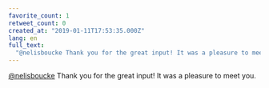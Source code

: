 ```yaml
---
favorite_count: 1
retweet_count: 0
created_at: "2019-01-11T17:53:35.000Z"
lang: en
full_text:
  "@nelisboucke Thank you for the great input! It was a pleasure to meet you."
---
```


[@nelisboucke](https://twitter.com/nelisboucke) Thank you for the great input!
It was a pleasure to meet you.
